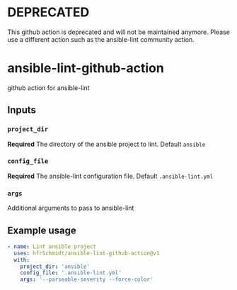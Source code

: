 # DEPRECATED

This github action is deprecated and will not be maintained anymore. 
Please use a different action such as the ansible-lint community action. 




# ansible-lint-github-action
github action for ansible-lint

## Inputs

### `project_dir`
**Required** The directory of the ansible project to lint. Default `ansible`

### `config_file`
**Required** The ansible-lint configuration file. Default `.ansible-lint.yml`

### `args`
Additional arguments to pass to ansible-lint

## Example usage
```yaml
- name: Lint ansible project
  uses: hfrSchmidt/ansible-lint-github-action@v1
  with:
    project_dir: 'ansible'
    config_file: '.ansible-lint.yml'
    args: '--parseable-severity --force-color'
```
